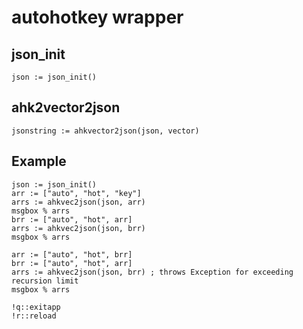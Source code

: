 # autohotkey wrapper
## json_init
`json := json_init()`
## ahk2vector2json
`jsonstring := ahkvector2json(json, vector)`

## Example
```autohotkey
json := json_init()                
arr := ["auto", "hot", "key"]
arrs := ahkvec2json(json, arr)
msgbox % arrs                
brr := ["auto", "hot", arr]
arrs := ahkvec2json(json, brr)
msgbox % arrs
                      
arr := ["auto", "hot", brr]
brr := ["auto", "hot", arr]
arrs := ahkvec2json(json, brr) ; throws Exception for exceeding recursion limit
msgbox % arrs
 
!q::exitapp
!r::reload
```

